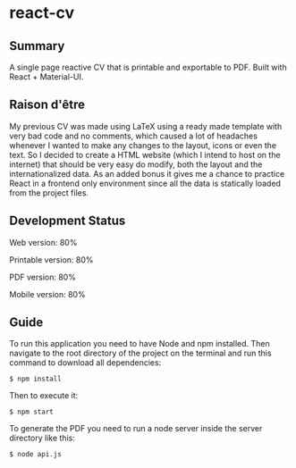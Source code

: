 # react-cv

## Summary
A single page reactive CV that is printable and exportable to PDF. Built with React + Material-UI.

## Raison d'être
My previous CV was made using LaTeX using a ready made template with very bad code and no comments, which caused a lot of headaches whenever I wanted to make any changes to the layout, icons or even the text. So I decided to create a HTML website (which I intend to host on the internet) that should be very easy do modify, both the layout and the internationalized data. As an added bonus it gives me a chance to practice React in a frontend only environment since all the data is statically loaded from the project files.

## Development Status

Web version: 80%

Printable version: 80%

PDF version: 80%

Mobile version: 80%

## Guide

To run this application you need to have Node and npm installed. Then navigate to the root directory of the project on the terminal and run this command to download all dependencies:

```console
$ npm install
```
Then to execute it:

```console
$ npm start
```

To generate the PDF you need to run a node server inside the server directory like this:

```console
$ node api.js
```
